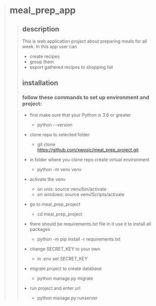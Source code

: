 ># meal_prep_app
>>## description
>>This is web application project about preparing meals for all week. In this app user can
>>* create recipes
>>* group them
>>* export gathered recipes to shopping list
>>
>>## installation
>>### follow these commands to set up environment and project:
>>* first make sure that your Python is 3.6 or greater
>>    * python --version
>>
>>* clone repo to selected folder
>>    * git clone https://github.com/xwosic/meal_prep_project.git
>>
>>* in folder where you clone repo create virtual environment
>>    * python -m venv venv
>>
>>* activate the venv
>>    * on unix: source venv/bin/activate
>>    * on windows: source venv/Scripts/activate 
>>    
>>* go to meal_prep_project
>>    * cd meal_prep_project
>>  
>>* there should be requirements.txt file in it use it to install all packages
>>    * python -m pip install -r requirements.txt
>>
>>* change SECRET_KEY to your own
>>    * in .env set SECRET_KEY
>>
>>* migrate project to create database
>>    * python manage.py migrate
>>
>>* run project and enter url
>>    * python manage.py runserver
